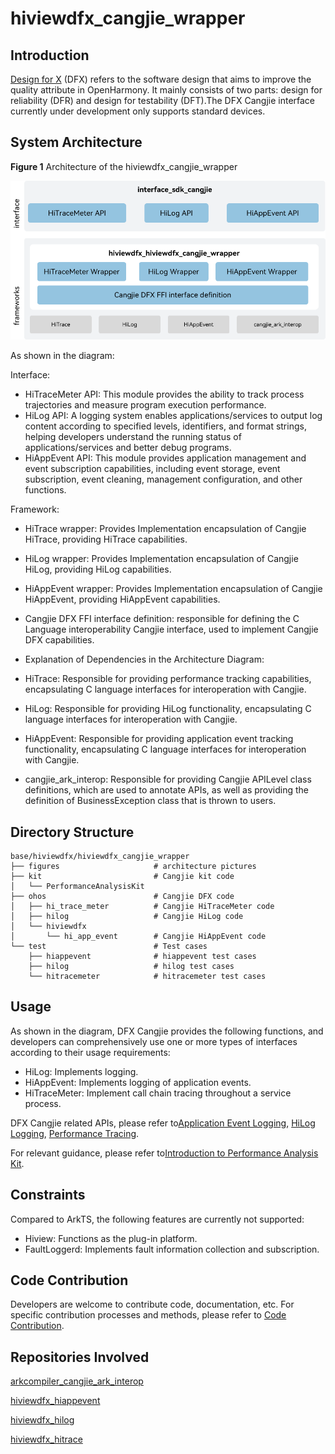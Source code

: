 # hiviewdfx_cangjie_wrapper

## Introduction

[Design for X](https://en.wikipedia.org/wiki/Design_for_X)  \(DFX\) refers to the software design that aims to improve the quality attribute in OpenHarmony. It mainly consists of two parts: design for reliability \(DFR\) and design for testability \(DFT\).The DFX Cangjie interface currently under development only supports standard devices.

## System Architecture

**Figure  1**  Architecture of the hiviewdfx_cangjie_wrapper  

![Architecture of the hiviewdfx_cangjie_wrapper](figures/hiviewdfx_cangjie_wrapper_architecture_en.png)

As shown in the diagram:

Interface:

- HiTraceMeter API: This module provides the ability to track process trajectories and measure program execution performance.
- HiLog API: A logging system enables applications/services to output log content according to specified levels, identifiers, and format strings, helping developers understand the running status of applications/services and better debug programs.
- HiAppEvent API: This module provides application management and event subscription capabilities, including event storage, event subscription, event cleaning, management configuration, and other functions.

Framework:

- HiTrace wrapper: Provides Implementation encapsulation of Cangjie HiTrace, providing HiTrace capabilities.
- HiLog wrapper: Provides Implementation encapsulation of Cangjie HiLog, providing HiLog capabilities.
- HiAppEvent wrapper: Provides Implementation encapsulation of Cangjie HiAppEvent, providing HiAppEvent capabilities.
- Cangjie DFX FFI interface definition: responsible for defining the C Language interoperability Cangjie interface, used to implement Cangjie DFX capabilities.

- Explanation of Dependencies in the Architecture Diagram:

- HiTrace: Responsible for providing performance tracking capabilities, encapsulating C language interfaces for interoperation with Cangjie.
- HiLog: Responsible for providing HiLog functionality, encapsulating C language interfaces for interoperation with Cangjie.
- HiAppEvent: Responsible for providing application event tracking functionality, encapsulating C language interfaces for interoperation with Cangjie.
- cangjie_ark_interop: Responsible for providing Cangjie APILevel class definitions, which are used to annotate APIs, as well as providing the definition of BusinessException class that is thrown to users.

## Directory Structure

```
base/hiviewdfx/hiviewdfx_cangjie_wrapper
├── figures                     # architecture pictures
├── kit                         # Cangjie kit code
│   └── PerformanceAnalysisKit
├── ohos                        # Cangjie DFX code
│   ├── hi_trace_meter          # Cangjie HiTraceMeter code
│   ├── hilog                   # Cangjie HiLog code
│   └── hiviewdfx
│       └── hi_app_event        # Cangjie HiAppEvent code
└── test                        # Test cases
    ├── hiappevent              # hiappevent test cases
    ├── hilog                   # hilog test cases
    └── hitracemeter            # hitracemeter test cases
```

## Usage

As shown in the diagram, DFX Cangjie provides the following functions, and developers can comprehensively use one or more types of interfaces according to their usage requirements:

- HiLog: Implements logging.
- HiAppEvent: Implements logging of application events.
- HiTraceMeter: Implement call chain tracing throughout a service process.

DFX Cangjie related APIs, please refer to[Application Event Logging](https://gitcode.com/openharmony-sig/arkcompiler_cangjie_ark_interop/blob/master/doc/API_Reference/source_en/apis/PerformanceAnalysisKit/cj-apis-hiappevent.md), [HiLog Logging](https://gitcode.com/openharmony-sig/arkcompiler_cangjie_ark_interop/blob/master/doc/API_Reference/source_en/apis/PerformanceAnalysisKit/cj-apis-hilog.md), [Performance Tracing](https://gitcode.com/openharmony-sig/arkcompiler_cangjie_ark_interop/blob/master/doc/API_Reference/source_en/apis/PerformanceAnalysisKit/cj-apis-hi_tracemeter.md).

For relevant guidance, please refer to[Introduction to Performance Analysis Kit](https://gitcode.com/openharmony-sig/arkcompiler_cangjie_ark_interop/blob/master/doc/Dev_Guide/source_en/dfx/cj-performance-analysis-kit-overview.md).

## Constraints

Compared to ArkTS, the following features are currently not supported:

- Hiview: Functions as the plug-in platform.
- FaultLoggerd: Implements fault information collection and subscription.

## Code Contribution

Developers are welcome to contribute code, documentation, etc. For specific contribution processes and methods, please refer to [Code Contribution](https://gitcode.com/openharmony/docs/blob/master/en/contribute/code-contribution.md).

## Repositories Involved

[arkcompiler_cangjie_ark_interop](https://gitcode.com/openharmony-sig/arkcompiler_cangjie_ark_interop)

[hiviewdfx_hiappevent](https://gitcode.com/openharmony/hiviewdfx_hiappevent)

[hiviewdfx_hilog](https://gitcode.com/openharmony/hiviewdfx_hilog)

[hiviewdfx_hitrace](https://gitcode.com/openharmony/hiviewdfx_hitrace)
